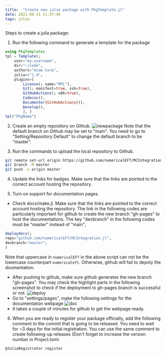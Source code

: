 ```yaml
---
title:  "Create new julia package with PkgTemplate.jl"
date: 2021-08-21 21:37:48
tags: julia
---
```


Steps to create a julia package:

1.  Run the following command to generate a template for the package
```julia
using PkgTemplates
tpl = Template(; 
	user="my-username", 
	dir="~/code", 
	authors="Acme Corp", 
	julia=v"1.4", 
	plugins=[ 
		License(; name="MPL"), 
		Git(; manifest=true, ssh=true), 
		GitHubActions(; x86=true), 
		Codecov(), 
		Documenter{GitHubActions}(), 
		Develop(), 
		], )
tpl("PkgName")
```

2. Create an empty repository on Github.
![newpackage](github-newpackage.png)
Note that the default branch on Github may be set to "main". You need to go to "Setting/Repository Default" to change the default branch to be "master".

3. Run the commands to upload the local repository to Github.
```sh
git remote set-url origin https://github.com/numericalEFT/MCIntegration.jl.git
git branch -M master
git push -u origin master
```

4. Update the links for badges. Make sure that the links are pointed to the correct account hosting the repository.

5. Turn on support for documentation pages.
- Check docs/make.jl.  Make sure that the links are pointed to the correct account hosting the repository. The link in the following codes are particularly important for github to create the new branch "gh-pages" to host the documentations. The key "devbranch" in the following codes must be "master" instead of "main",
```julia
deploydocs(;
repo="github.com/numericalEFT/MCIntegration.jl",
devbranch="master",
)
```
Note that uppercase in ``numericalEFT`` in the above script can not be the lowercase counterpart ``numericaleft``. Otherwise, github will fail to depoly the doumentation.

- After pushing to github, make sure github generates the new branch "gh-pages". You may check the highlight parts in the following screenshot to check if the deployment to gh-pages branch is successful or not.
![deploy](github-doc-deploy.png)
- Go to "settings/pages", make the following settings for the documentation webpage
![doc](github-doc.png)
- It takes a couple of minutes for github to get the webpage ready.

6. When you are ready to register your package officially, add the following comment to the commit that is going to be released. You need to wait for ~3 days for the initial registration. You can use the same comment to create following-up releases (Don't forget to increase the version number in Project.toml.
```
@JuliaRegistrator register
```